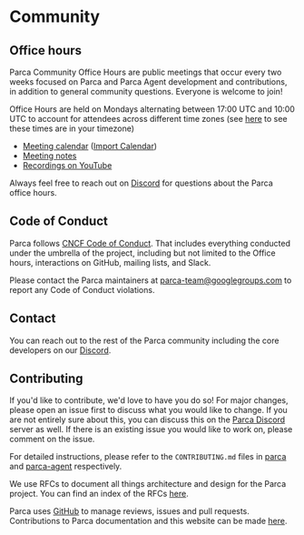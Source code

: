 # Community

## Office hours

Parca Community Office Hours are public meetings that occur every two weeks focused on Parca and Parca Agent development and contributions, in addition to general community questions. Everyone is welcome to join!

Office Hours are held on Mondays alternating between 17:00 UTC and 10:00 UTC to account for attendees across different time zones (see [here](https://everytimezone.com/s/c0ffbf98) to see these times are in your timezone)

* [Meeting calendar](https://calendar.google.com/calendar/embed?src=c_gpsbv9i59r8ocrri0m6aktt618%40group.calendar.google.com) ([Import Calendar](https://calendar.google.com/calendar/u/0?cid=Y19ncHNidjlpNTlyOG9jcnJpMG02YWt0dDYxOEBncm91cC5jYWxlbmRhci5nb29nbGUuY29t))
* [Meeting notes](https://docs.google.com/document/d/1h2Ni_Q14doE_kScJsLCQewKHRPZXsyWVQt7X0iRzAXo/edit)
* [Recordings on YouTube](https://www.youtube.com/channel/UCRrqAGuajRqIX_E_arNnYCw/featured)

Always feel free to reach out on [Discord](https://discord.com/invite/ZgUpYgpzXy) for questions about the Parca office hours.

## Code of Conduct

Parca follows [CNCF Code of Conduct](https://github.com/cncf/foundation/blob/master/code-of-conduct.md). That includes everything conducted under the umbrella of the project, including but not limited to the Office hours, interactions on GitHub, mailing lists, and Slack.

Please contact the Parca maintainers at parca-team@googlegroups.com to report any Code of Conduct violations.

## Contact

You can reach out to the rest of the Parca community including the core developers on our [Discord](https://discord.com/invite/ZgUpYgpzXy).

## Contributing

If you'd like to contribute, we'd love to have you do so! For major changes, please open an issue first to discuss what you would like to change. If you are not entirely sure about this, you can discuss this on the [Parca Discord](https://discord.gg/ZgUpYgpzXy) server as well. If there is an existing issue you would like to work on, please comment on the issue.

For detailed instructions, please refer to the `CONTRIBUTING.md` files in [parca](https://github.com/parca-dev/parca/blob/main/CONTRIBUTING.md) and [parca-agent](https://github.com/parca-dev/parca-agent/blob/main/CONTRIBUTING.md) respectively.

We use RFCs to document all things architecture and design for the Parca project. You can find an index of the RFCs [here](https://docs.google.com/document/d/171XgH4l_gxvGnETVKQBddo75jQz5aTSDOqO0EZ7LLqE/edit?usp=share_link).

Parca uses [GitHub](https://github.com/parca-dev/) to manage reviews, issues and pull requests. Contributions to Parca documentation and this
website can be made [here](https://github.com/parca-dev/parca.dev).
